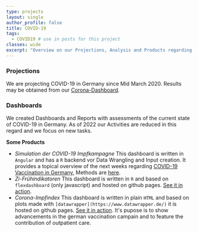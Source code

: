 ```yaml
---
type: projects
layout: single
author_profile: false
title: COVID-19
tags: 
  - COVID19 # use in posts for this project
classes: wide
excerpt: "Overview on our Projections, Analysis and Products regarding COVID-19 in Germany"
---
```


### Projections

We are projecting COVID-19 in Germany since Mid March 2020. Results may be obtained from our [Corona-Dashboard](https://www.zidatasciencelab.de/covid19dashboard/Start).

### Dashboards

We created Dashboards and Reports with assessments of the current state of COVID-19 in Germany. As of 2022 our Activities are reduced in this regard and we focus on new tasks.

**Some Products**

- *Simulation der COVID-19 Impfkampagne* This dashboard is written in `Angular` and has a `R` backend vor Data Wrangling and Input creation. It provides a topical overview of the next weeks regarding [COVID-19 Vaccination in Germany](https://www.zidatasciencelab.de/cov19vaccsim/), Methods are [here](https://www.zidatasciencelab.de/cov19vaccsim/Methoden).
- *Zi-Frühindikatoren* This dashboard is written in `R` and based on `flexdashboard` (only javascript) and hosted on github pages. [See it in action](https://www.zidatasciencelab.de/covid19dashboard/Start).
- *Corona-Impfindex* This dashboard is written in plain `HTML` and based on plots made with `[datawrapper](https://www.datawrapper.de/)` it is hosted on github pages. [See it in action](https://www.zidatasciencelab.de/covidimpfindex/). It's pupose is to show advancements in the german vaccination campain and to feature the contribution of outpatient care.
 

